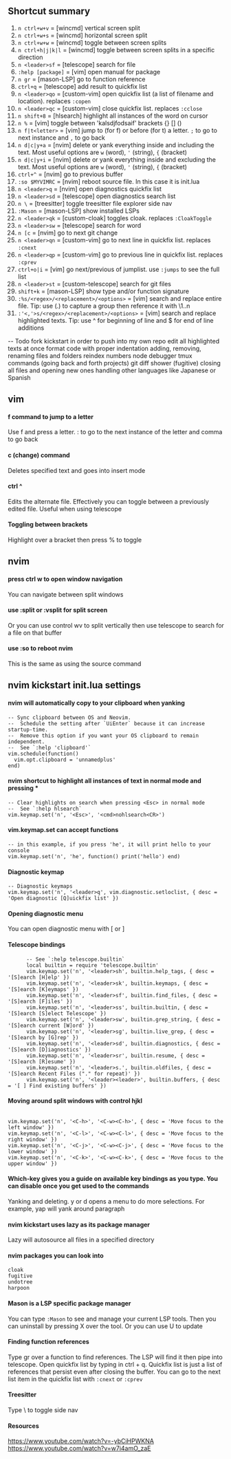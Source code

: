 ## Shortcut summary

1. `n ctrl+w+v` = [wincmd] vertical screen split
2. `n ctrl+w+s` = [wincmd] horizontal screen split
3. `n ctrl+w+w` = [wincmd] toggle between screen splits
4. `n ctrl+h|j|k|l` = [wincmd] toggle between screen splits in a specific direction
5. `n <leader>sf` = [telescope] search for file
6. `:help [package]` = [vim] open manual for package
7. `n gr` = [mason-LSP] go to function reference
8. `ctrl+q` = [telescope] add result to quickfix list
9. `n <leader>qo` = [custom-vim] open quickfix list (a list of filename and location). replaces `:copen`
10. `n <leader>qc` = [custom-vim] close quickfix list. replaces `:cclose`
11. `n shift+8` = [hlsearch] highlight all instances of the word on cursor
12. `n %` = [vim] toggle between 'kalsdjfodsaif' brackets {} [] ()
13. `n f|t<letter>` = [vim] jump to (for f) or before (for t) a letter. `;` to go to next instance and `,` to go back 
14. `n d|c|y+a` = [nvim] delete or yank everything inside and including the text. Most useful options are `w` (word), `'` (string), `{` (bracket)
15. `n d|c|y+i` = [nvim] delete or yank everything inside and excluding the text. Most useful options are `w` (word), `'` (string), `{` (bracket)
16. `ctrl+^` = [nvim] go to previous buffer
17. `:so $MYVIMRC` = [nvim] reboot source file. In this case it is init.lua
18. `n <leader>q` = [nvim] open diagnostics quickfix list
19. `n <leader>sd` = [telescope] open diagnostics search list
20. `n \` = [treesitter] toggle treesitter file explorer side nav
21. `:Mason` = [mason-LSP] show installed LSPs
22. `n <leader>qk` = [custom-cloak] toggles cloak. replaces `:CloakToggle`
23. `n <leader>sw` = [telescope] search for word
24. `n [c` = [nvim] go to next git change
25. `n <leader>qn` = [custom-vim] go to next line in quickfix list. replaces `:cnext`
26. `n <leader>qp` = [custom-vim] go to previous line in quickfix list. replaces `:cprev`
27. `ctrl+o|i` = [vim] go next/previous of jumplist. use `:jumps` to see the full list
28. `n <leader>st` = [custom-telescope] search for git files
29. `shift+k` = [mason-LSP] show type and/or function signature
30. `:%s/<regex>/<replacement>/<options>` = [vim] search and replace entire file. Tip: use \(.\) to capture a group then reference it with \1..n
31. `:'<,'>s/<regex>/<replacement>/<options>` = [vim] search and replace highlighted texts. Tip: use ^ for beginning of line and $ for end of line additions

-- Todo
fork kickstart in order to push into my own repo
edit all highlighted texts at once
format code with proper indentation
adding, removing, renaming files and folders
reindex numbers
node debugger
tmux commands (going back and forth projects)
git diff shower (fugitive)
closing all files and opening new ones
handling other languages like Japanese or Spanish

## vim

#### f command to jump to a letter
Use f and press a letter. : to go to the next instance of the letter and comma to go back

#### c (change) command
Deletes specified text and goes into insert mode

#### ctrl ^
Edits the alternate file. Effectively you can toggle between a previously edited file. Useful when using telescope

#### Toggling between brackets
Highlight over a bracket then press % to toggle



## nvim

#### press ctrl w to open window navigation
You can navigate between split windows

#### use :split <filename> or :vsplit <filename> for split screen
Or you can use control wv to split vertically then use telescope to search for a file on that buffer

#### use :so to reboot nvim
This is the same as using the source command



## nvim kickstart init.lua settings

#### nvim will automatically copy to your clipboard when yanking
```
-- Sync clipboard between OS and Neovim.
--  Schedule the setting after `UiEnter` because it can increase startup-time.
--  Remove this option if you want your OS clipboard to remain independent.
--  See `:help 'clipboard'`
vim.schedule(function()
  vim.opt.clipboard = 'unnamedplus'
end)
```

#### nvim shortcut to highlight all instances of text in normal mode and pressing *
```
-- Clear highlights on search when pressing <Esc> in normal mode
--  See `:help hlsearch`
vim.keymap.set('n', '<Esc>', '<cmd>nohlsearch<CR>')
```

#### vim.keymap.set can accept functions
```
-- in this example, if you press 'he', it will print hello to your console
vim.keymap.set('n', 'he', function() print('hello') end)
```

#### Diagnostic keymap
```
-- Diagnostic keymaps
vim.keymap.set('n', '<leader>q', vim.diagnostic.setloclist, { desc = 'Open diagnostic [Q]uickfix list' })
```

#### Opening diagnostic menu
You can open diagnostic menu with [ or ]

#### Telescope bindings
```
      -- See `:help telescope.builtin`
      local builtin = require 'telescope.builtin'
      vim.keymap.set('n', '<leader>sh', builtin.help_tags, { desc = '[S]earch [H]elp' })
      vim.keymap.set('n', '<leader>sk', builtin.keymaps, { desc = '[S]earch [K]eymaps' })
      vim.keymap.set('n', '<leader>sf', builtin.find_files, { desc = '[S]earch [F]iles' })
      vim.keymap.set('n', '<leader>ss', builtin.builtin, { desc = '[S]earch [S]elect Telescope' })
      vim.keymap.set('n', '<leader>sw', builtin.grep_string, { desc = '[S]earch current [W]ord' })
      vim.keymap.set('n', '<leader>sg', builtin.live_grep, { desc = '[S]earch by [G]rep' })
      vim.keymap.set('n', '<leader>sd', builtin.diagnostics, { desc = '[S]earch [D]iagnostics' })
      vim.keymap.set('n', '<leader>sr', builtin.resume, { desc = '[S]earch [R]esume' })
      vim.keymap.set('n', '<leader>s.', builtin.oldfiles, { desc = '[S]earch Recent Files ("." for repeat)' })
      vim.keymap.set('n', '<leader><leader>', builtin.buffers, { desc = '[ ] Find existing buffers' })

```

#### Moving around split windows with control hjkl
```

vim.keymap.set('n', '<C-h>', '<C-w><C-h>', { desc = 'Move focus to the left window' })
vim.keymap.set('n', '<C-l>', '<C-w><C-l>', { desc = 'Move focus to the right window' })
vim.keymap.set('n', '<C-j>', '<C-w><C-j>', { desc = 'Move focus to the lower window' })
vim.keymap.set('n', '<C-k>', '<C-w><C-k>', { desc = 'Move focus to the upper window' })

```

#### Which-key gives you a guide on available key bindings as you type. You can disable once you get used to the commands
Yanking and deleting. y or d opens a menu to do more selections. For example, yap will yank around paragraph

#### nvim kickstart uses lazy as its package manager
Lazy will autosource all files in a specified directory

#### nvim packages you can look into
```
cloak
fugitive
undotree
harpoon
```

#### Mason is a LSP specific package manager
You can type `:Mason` to see and manage your current LSP tools. Then you can uninstall by pressing X over the tool. Or you can use U to update

#### Finding function references
Type gr over a function to find references. The LSP will find it then pipe into telescope. Open quickfix list by typing in ctrl + q. Quickfix list is just a list of references that persist even after closing the buffer. You can go to the next list item in the quickfix list with `:cnext` or `:cprev`

#### Treesitter
Type \ to toggle side nav

#### Resources
https://www.youtube.com/watch?v=-ybCiHPWKNA
https://www.youtube.com/watch?v=w7i4amO_zaE
